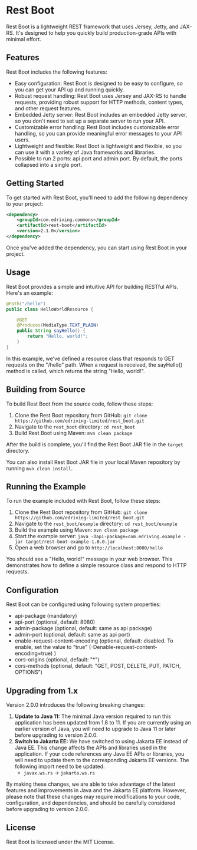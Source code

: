 # Rest Boot

Rest Boot is a lightweight REST framework that uses Jersey, Jetty, and JAX-RS. It's designed to help you quickly build production-grade APIs with minimal effort.

## Features

Rest Boot includes the following features:

- Easy configuration: Rest Boot is designed to be easy to configure, so you can get your API up and running quickly.
- Robust request handling: Rest Boot uses Jersey and JAX-RS to handle requests, providing robust support for HTTP methods, content types, and other request features.
- Embedded Jetty server: Rest Boot includes an embedded Jetty server, so you don't need to set up a separate server to run your API.
- Customizable error handling: Rest Boot includes customizable error handling, so you can provide meaningful error messages to your API users.
- Lightweight and flexible: Rest Boot is lightweight and flexible, so you can use it with a variety of Java frameworks and libraries.
- Possible to run 2 ports: api port and admin port. By default, the ports collapsed into a single port. 

## Getting Started

To get started with Rest Boot, you'll need to add the following dependency to your project:

```xml
<dependency>
    <groupId>com.edriving.commons</groupId>
    <artifactId>rest-boot</artifactId>
    <version>2.1.0</version>
</dependency>
```
Once you've added the dependency, you can start using Rest Boot in your project.

## Usage

Rest Boot provides a simple and intuitive API for building RESTful APIs. Here's an example:

```java
@Path("/hello")
public class HelloWorldResource {

    @GET
    @Produces(MediaType.TEXT_PLAIN)
    public String sayHello() {
        return "Hello, world!";
    }
}
```

In this example, we've defined a resource class that responds to GET requests on the "/hello" path. When a request is received, the sayHello() method is called, which returns the string "Hello, world!".

## Building from Source

To build Rest Boot from the source code, follow these steps:

1. Clone the Rest Boot repository from GitHub: `git clone https://github.com/edriving-limited/rest_boot.git`
2. Navigate to the `rest_boot` directory: `cd rest_boot`
3. Build Rest Boot using Maven: `mvn clean package`

After the build is complete, you'll find the Rest Boot JAR file in the `target` directory.

You can also install Rest Boot JAR file in your local Maven repository by running `mvn clean install`.

## Running the Example

To run the example included with Rest Boot, follow these steps:

1. Clone the Rest Boot repository from GitHub: `git clone https://github.com/edriving-limited/rest_boot.git`
2. Navigate to the `rest_boot/example` directory: `cd rest_boot/example`
3. Build the example using Maven: `mvn clean package`
4. Start the example server: `java -Dapi-package=com.edriving.example -jar target/rest-boot-example-1.0.0.jar`
5. Open a web browser and go to `http://localhost:8080/hello`

You should see a "Hello, world!" message in your web browser. This demonstrates how to define a simple resource class and respond to HTTP requests.


## Configuration
Rest Boot can be configured using following system properties:
- api-package (mandatory)
- api-port (optional, default: 8080)
- admin-package (optional, default: same as api package)
- admin-port (optional, default: same as api port)
- enable-request-content-encoding (optional, default: disabled. To enable, set the value to "true" (-Denable-request-content-encoding=true) )
- cors-origins (optional, default: "*")
- cors-methods (optional, default: "GET, POST, DELETE, PUT, PATCH, OPTIONS")

## Upgrading from 1.x
Version 2.0.0 introduces the following breaking changes:

1. **Update to Java 11:** The minimal Java version required to run this application has been updated from 1.8 to 11. If you are currently using an earlier version of Java, you will need to upgrade to Java 11 or later before upgrading to version 2.0.0.
2. **Switch to Jakarta EE:** We have switched to using Jakarta EE instead of Java EE. This change affects the APIs and libraries used in the application. If your code references any Java EE APIs or libraries, you will need to update them to the corresponding Jakarta EE versions.  The following import need to be updated:
   * `javax.ws.rs` -> `jakarta.ws.rs`

By making these changes, we are able to take advantage of the latest features and improvements in Java and the Jakarta EE platform. However, please note that these changes may require modifications to your code, configuration, and dependencies, and should be carefully considered before upgrading to version 2.0.0.


## License

Rest Boot is licensed under the MIT License.
